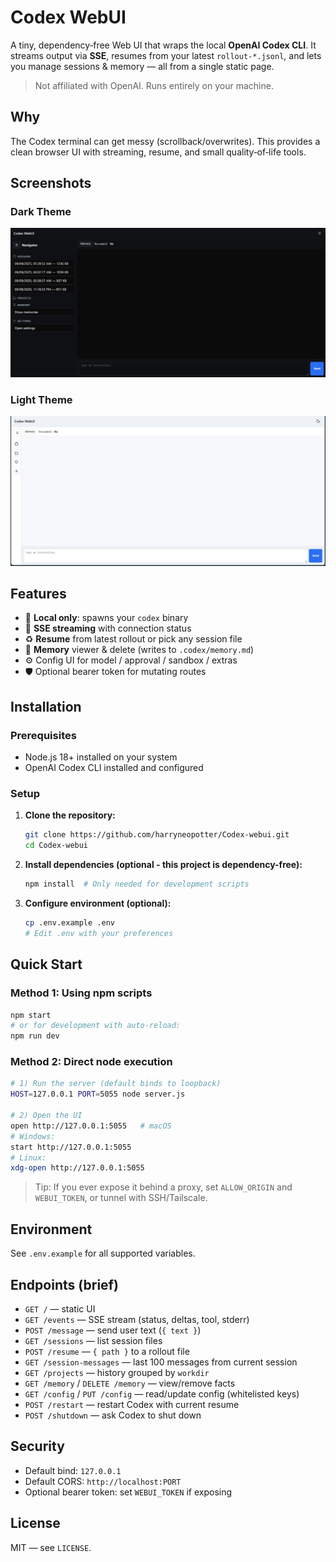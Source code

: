 # Codex WebUI

A tiny, dependency‑free Web UI that wraps the local **OpenAI Codex CLI**. It streams output via **SSE**, resumes from your latest `rollout-*.jsonl`, and lets you manage sessions & memory — all from a single static page.

> Not affiliated with OpenAI. Runs entirely on your machine.

## Why
The Codex terminal can get messy (scrollback/overwrites). This provides a clean browser UI with streaming, resume, and small quality‑of‑life tools.

## Screenshots

### Dark Theme
![Codex WebUI - Dark Theme](assets/webui-dark.jpg)

### Light Theme
![Codex WebUI - Light Theme](assets/webui-light.jpg)

## Features
- 🔌 **Local only**: spawns your `codex` binary
- 📡 **SSE streaming** with connection status
- ♻️ **Resume** from latest rollout or pick any session file
- 🧠 **Memory** viewer & delete (writes to `.codex/memory.md`)
- ⚙️ Config UI for model / approval / sandbox / extras
- 🛡️ Optional bearer token for mutating routes

## Installation

### Prerequisites
- Node.js 18+ installed on your system
- OpenAI Codex CLI installed and configured

### Setup

1. **Clone the repository:**
   ```bash
   git clone https://github.com/harryneopotter/Codex-webui.git
   cd Codex-webui
   ```

2. **Install dependencies (optional - this project is dependency-free):**
   ```bash
   npm install  # Only needed for development scripts
   ```

3. **Configure environment (optional):**
   ```bash
   cp .env.example .env
   # Edit .env with your preferences
   ```

## Quick Start

### Method 1: Using npm scripts
```bash
npm start
# or for development with auto-reload:
npm run dev
```

### Method 2: Direct node execution
```bash
# 1) Run the server (default binds to loopback)
HOST=127.0.0.1 PORT=5055 node server.js

# 2) Open the UI
open http://127.0.0.1:5055   # macOS
# Windows:
start http://127.0.0.1:5055
# Linux:
xdg-open http://127.0.0.1:5055
```

> Tip: If you ever expose it behind a proxy, set `ALLOW_ORIGIN` and `WEBUI_TOKEN`, or tunnel with SSH/Tailscale.

## Environment
See `.env.example` for all supported variables.

## Endpoints (brief)
- `GET /` — static UI
- `GET /events` — SSE stream (status, deltas, tool, stderr)
- `POST /message` — send user text (`{ text }`)
- `GET /sessions` — list session files
- `POST /resume` — `{ path }` to a rollout file
- `GET /session-messages` — last 100 messages from current session
- `GET /projects` — history grouped by `workdir`
- `GET /memory` / `DELETE /memory` — view/remove facts
- `GET /config` / `PUT /config` — read/update config (whitelisted keys)
- `POST /restart` — restart Codex with current resume
- `POST /shutdown` — ask Codex to shut down

## Security
- Default bind: `127.0.0.1`
- Default CORS: `http://localhost:PORT`
- Optional bearer token: set `WEBUI_TOKEN` if exposing

## License
MIT — see `LICENSE`.

